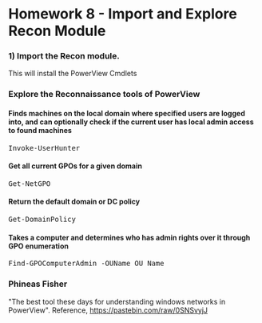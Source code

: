 <h1>Homework 8 - Import and Explore Recon Module</h1>



<h3>1) Import the Recon module.</h3>

<p>
This will install the PowerView Cmdlets 
</p>


<h3>Explore the Reconnaissance tools of PowerView</h3>


<h4>Finds machines on the local domain where specified users are logged into, and can optionally check if the current user has local admin access to found machines</h4>

<pre>
Invoke-UserHunter
</pre>


<h4>Get all current GPOs for a given domain</h4>

<pre>
Get-NetGPO
</pre>

<h4>Return the default domain or DC policy</h4>

<pre>
Get-DomainPolicy
</pre>


<h4>Takes a computer and determines who has admin rights over it through GPO enumeration</h4>

<pre>
Find-GPOComputerAdmin -OUName OU_Name
</pre>


<h3>Phineas Fisher</h3>

<p>
"The best tool these days for understanding windows networks in PowerView".  Reference, <a href="https://pastebin.com/raw/0SNSvyjJ">https://pastebin.com/raw/0SNSvyjJ</a>
</p>
